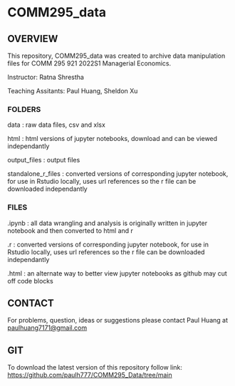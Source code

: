 # COMM295_data

## OVERVIEW
This repository, COMM295_data was created to archive data manipulation files for COMM 295 921 2022S1 Managerial Economics.

Instructor: Ratna Shrestha

Teaching Assitants: Paul Huang, Sheldon Xu

### FOLDERS
data : raw data files, csv and xlsx

html : html versions of jupyter notebooks, download and can be viewed independantly

output_files : output files 

standalone_r_files : converted versions of corresponding jupyter notebook, for use in Rstudio locally, uses url references so the r file can be downloaded independantly

### FILES
.ipynb : all data wrangling and analysis is originally written in jupyter notebook and then converted to html and r

.r : converted versions of corresponding jupyter notebook, for use in Rstudio locally, uses url references so the r file can be downloaded independantly

.html : an alternate way to better view jupyter notebooks as github may cut off code blocks

## CONTACT
For problems, question, ideas or suggestions please contact Paul Huang at paulhuang7171@gmail.com

## GIT
To download the latest version of this repository follow link: https://github.com/paulh777/COMM295_Data/tree/main

